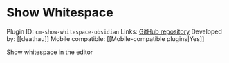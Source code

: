 # Show Whitespace

Plugin ID: `cm-show-whitespace-obsidian`
Links: [GitHub repository](https://github.com/deathau/cm-show-whitespace-obsidian)
Developed by: [[deathau]]
Mobile compatible: [[Mobile-compatible plugins|Yes]]

Show whitespace in the editor
